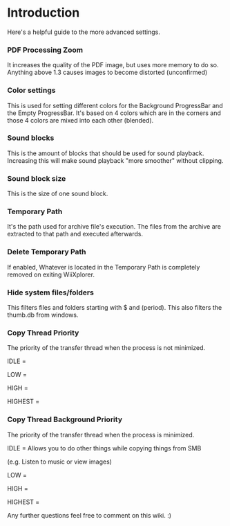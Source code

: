 # Introduction #
Here's a helpful guide to the more advanced settings.

### PDF Processing Zoom ###

It increases the quality of the PDF image, but uses more memory to do so. Anything above 1.3 causes images to become distorted (unconfirmed)

### Color settings ###

This is used for setting different colors for the Background ProgressBar and the Empty ProgressBar. It's based on 4 colors which are in the corners and those 4 colors are mixed into each other (blended).

### Sound blocks ###

This is the amount of blocks that should be used for sound playback. Increasing this will make sound playback "more smoother" without clipping.

### Sound block size ###

This is the size of one sound block.

### Temporary Path ###

It's the path used for archive file's execution. The files from the archive are extracted to that path and executed afterwards.

### Delete Temporary Path ###
If enabled, Whatever is located in the Temporary Path is completely removed on exiting WiiXplorer.

### Hide system files/folders ###

This filters files and folders starting with $ and (period). This also filters the thumb.db from windows.

### Copy Thread Priority ###

The priority of the transfer thread when the process is not minimized.

IDLE =

LOW =

HIGH =

HIGHEST =

### Copy Thread Background Priority ###

The priority of the transfer thread when the process is minimized.

IDLE = Allows you to do other things while copying things from SMB

(e.g. Listen to music or view images)

LOW =

HIGH =

HIGHEST =

Any further questions feel free to comment on this wiki. :)